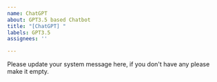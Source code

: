 ```yaml
---
name: ChatGPT
about: GPT3.5 based Chatbot
title: "[ChatGPT] "
labels: GPT3.5
assignees: ''

---
```


Please update your system message here, if you don't have any please make it empty.
